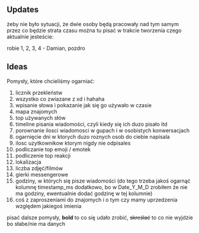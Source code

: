 ## Updates
żeby nie było sytuacji, że dwie osoby będą pracowały nad tym samym przez co będzie strata czasu można tu pisać w trakcie tworzenia czego aktualnie jesteście:

robie 1, 2, 3, 4 - Damian, pozdro

## Ideas
Pomysły, które chcieliśmy ogarniać:

  1.  licznik przekleństw
  2.  wszystko co zwiazane z xd i hahaha
  3.  wpisanie słowa i pokazanie jak się go używało w czasie
  4.  mapa znajomych
  5.  top używanych słów
  6.  timeline pisania wiadomości, czyli kiedy się ich duzo pisało itd
  7.  porownanie ilosci wiadomosci w gupach i w osobistych konwersacjach
  8.  ogarnięcie dni w ktorych duzo roznych osob do ciebie napisala
  9.  ilosc uzytkownikow ktorym nigdy nie odpisales
  10.  podliczanie top emoji / emotek
  11.  podliczenie top reakcji
  12.  lokalizacja
  13.  liczba zdjęć/filmów
  14.  gierki messengerowe
  15.  godziny, w których się pisze wiadomości (do tego trzeba jakoś ogarnąć kolumnę timestamp_ms dodatkowo, bo w Date_Y_M_D zrobiłem że nie ma godziny, ewentualnie dodać godzinę w tej kolumnie)
  16.  coś z zaproszeniami do znajomych i o tym czy mamy uprzedzenia względem jakiegoś imienia

pisać dalsze pomysły, __bold__ to co się udało zrobić, ~~skreślać~~ to co nie wyjdzie bo słabe/nie ma danych 
